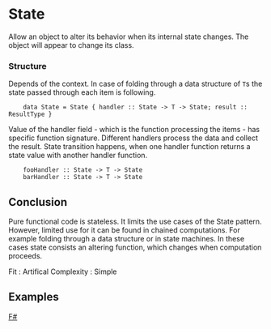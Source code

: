 # State

Allow an object to alter its behavior when its internal state changes. The object will appear to change its class.


### Structure

Depends of the context. In case of folding through a data structure of `T`s the state passed through each item is following.
~~~~
    data State = State { handler :: State -> T -> State; result :: ResultType }
~~~~

Value of the handler field - which is the function processing the items - has specific function signature. Different handlers process the data and collect the result. State transition happens, when one handler function returns a state value with another handler function.

~~~~
    fooHandler :: State -> T -> State
    barHandler :: State -> T -> State
~~~~


## Conclusion

Pure functional code is stateless. It limits the use cases of the State pattern. However, limited use for it can be found in chained computations. For example folding through a data structure or in state machines. In these cases state consists an altering function, which changes when computation proceeds.

Fit : Artifical
Complexity : Simple


## Examples

[F#](state.fsx)
